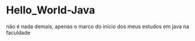 # Hello_World-Java
não é nada demais, apenas o marco do início dos meus estudos em java na faculdade
